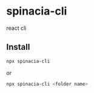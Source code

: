 # spinacia-cli
react cli

## Install

``` bash
npx spinacia-cli
```
or

``` bash
npx spinacia-cli <folder name>
```